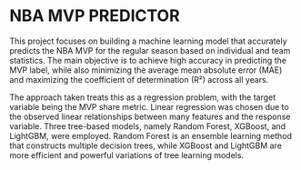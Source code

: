 # NBA MVP PREDICTOR
This project focuses on building a machine learning model that accurately predicts the NBA MVP for the regular season based on individual and team statistics. The main objective is to achieve high accuracy in predicting the MVP label, while also minimizing the average mean absolute error (MAE) and maximizing the coefficient of determination (R²) across all years. 

The approach taken treats this as a regression problem, with the target variable being the MVP share metric. Linear regression was chosen due to the observed linear relationships between many features and the response variable. Three tree-based models, namely Random Forest, XGBoost, and LightGBM, were employed. Random Forest is an ensemble learning method that constructs multiple decision trees, while XGBoost and LightGBM are more efficient and powerful variations of tree learning models.
